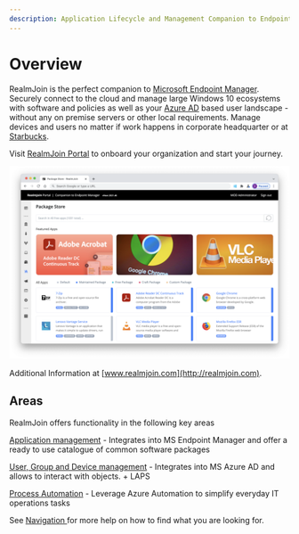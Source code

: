 ```yaml
---
description: Application Lifecycle and Management Companion to Endpoint Manager
---
```


# Overview

RealmJoin is the perfect companion to [Microsoft Endpoint Manager](https://www.microsoft.com/en-us/security/business/microsoft-endpoint-manager). Securely connect to the cloud and manage large Windows 10 ecosystems with software and policies as well as your [Azure AD](https://azure.microsoft.com/en-us/services/active-directory/) based user landscape - without any on premise servers or other local requirements. Manage devices and users no matter if work happens in corporate headquarter or at [Starbucks](https://www.starbucks.com).

Visit [RealmJoin Portal](https://portal.realmjoin.com) to onboard your organization and start your journey.

![](.gitbook/assets/rjvnext-appstore.png)

Additional Information at [www.realmjoin.com](http://realmjoin.com).

## Areas

RealmJoin offers functionality in the following key areas

[Application management](AppManagement/) - Integrates into MS Endpoint Manager and offer a ready to use catalogue of common software packages

[User, Group and Device management](user-group-device-management/) - Integrates into MS Azure AD and allows to interact with objects. + LAPS

[Process Automation](runbooks/) - Leverage Azure Automation to simplify everyday IT operations tasks

See [Navigation ](readme/navigation.md)for more help on how to find what you are looking for.

